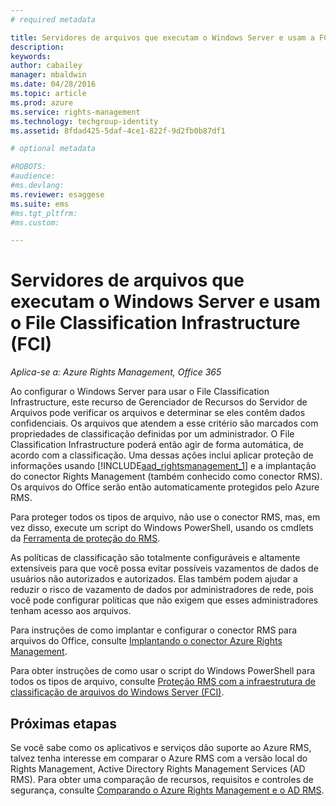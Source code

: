 ```yaml
---
# required metadata

title: Servidores de arquivos que executam o Windows Server e usam a FCI (Infraestrutura de Classificação de Arquivos) | Azure RMS
description:
keywords:
author: cabailey
manager: mbaldwin
ms.date: 04/28/2016
ms.topic: article
ms.prod: azure
ms.service: rights-management
ms.technology: techgroup-identity
ms.assetid: 8fdad425-5daf-4ce1-822f-9d2fb0b87df1

# optional metadata

#ROBOTS:
#audience:
#ms.devlang:
ms.reviewer: esaggese
ms.suite: ems
#ms.tgt_pltfrm:
#ms.custom:

---
```



# Servidores de arquivos que executam o Windows Server e usam o File Classification Infrastructure (FCI)

*Aplica-se a: Azure Rights Management, Office 365*


Ao configurar o Windows Server para usar o File Classification Infrastructure, este recurso de Gerenciador de Recursos do Servidor de Arquivos pode verificar os arquivos e determinar se eles contêm dados confidenciais. Os arquivos que atendem a esse critério são marcados com propriedades de classificação definidas por um administrador. O File Classification Infrastructure poderá então agir de forma automática, de acordo com a classificação. Uma dessas ações inclui aplicar proteção de informações usando [!INCLUDE[aad_rightsmanagement_1](../includes/aad_rightsmanagement_1_md.md)] e a implantação do conector Rights Management (também conhecido como conector RMS). Os arquivos do Office serão então automaticamente protegidos pelo Azure RMS.

Para proteger todos os tipos de arquivo, não use o conector RMS, mas, em vez disso, execute um script do Windows PowerShell, usando os cmdlets da [Ferramenta de proteção do RMS](https://www.microsoft.com/en-us/download/details.aspx?id=47256).

As políticas de classificação são totalmente configuráveis ​​e altamente extensíveis para que você possa evitar possíveis vazamentos de dados de usuários não autorizados e autorizados. Elas também podem ajudar a reduzir o risco de vazamento de dados por administradores de rede, pois você pode configurar políticas que não exigem que esses administradores tenham acesso aos arquivos.

Para instruções de como implantar e configurar o conector RMS para arquivos do Office, consulte [Implantando o conector Azure Rights Management](../deploy-use/deploy-rms-connector.md).

Para obter instruções de como usar o script do Windows PowerShell para todos os tipos de arquivo, consulte [Proteção RMS com a infraestrutura de classificação de arquivos do Windows Server &#40;FCI&#41;](../rms-client/configure-fci.md).



## Próximas etapas
Se você sabe como os aplicativos e serviços dão suporte ao Azure RMS, talvez tenha interesse em comparar o Azure RMS com a versão local do Rights Management, Active Directory Rights Management Services (AD RMS). Para obter uma comparação de recursos, requisitos e controles de segurança, consulte [Comparando o Azure Rights Management e o AD RMS](compare-azure-rms-ad-rms.md).




<!--HONumber=Apr16_HO4-->


